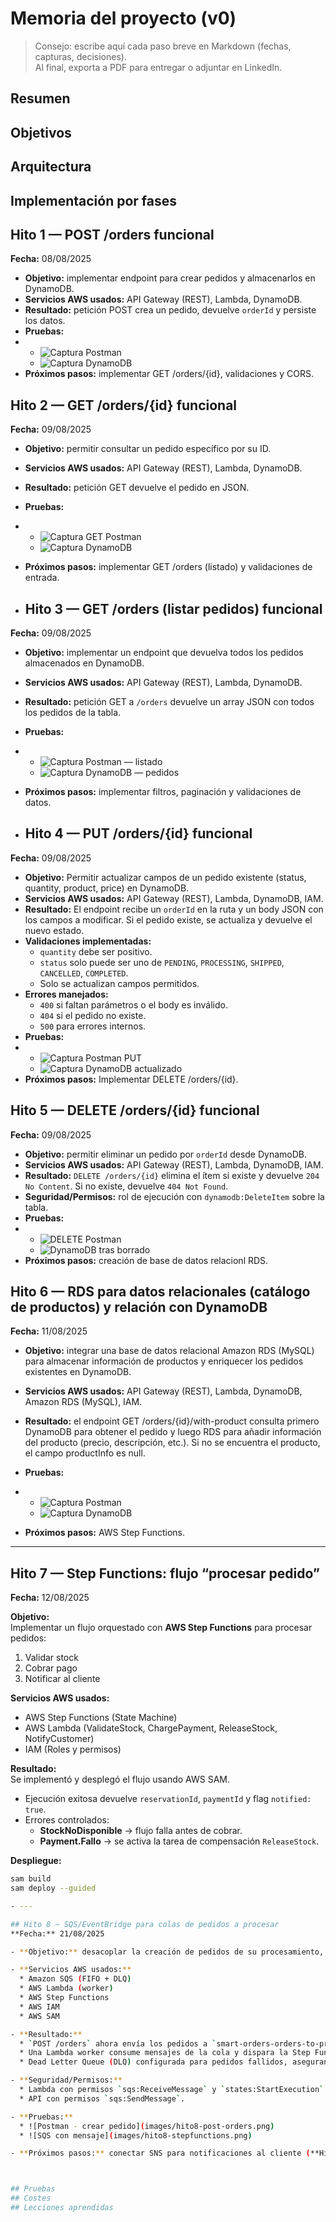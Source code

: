 # Memoria del proyecto (v0)

> Consejo: escribe aquí cada paso breve en Markdown (fechas, capturas, decisiones).  
> Al final, exporta a PDF para entregar o adjuntar en LinkedIn.

## Resumen
## Objetivos
## Arquitectura
## Implementación por fases

## Hito 1 — POST /orders funcional
**Fecha:** 08/08/2025

- **Objetivo:** implementar endpoint para crear pedidos y almacenarlos en DynamoDB.
- **Servicios AWS usados:** API Gateway (REST), Lambda, DynamoDB.
- **Resultado:** petición POST crea un pedido, devuelve `orderId` y persiste los datos.
- **Pruebas:**
- 
  - ![Captura Postman](images/hito1-postman.png)
  - ![Captura DynamoDB](images/hito1-dynamodb.png)
- **Próximos pasos:** implementar GET /orders/{id}, validaciones y CORS.

## Hito 2 — GET /orders/{id} funcional
**Fecha:** 09/08/2025

- **Objetivo:** permitir consultar un pedido específico por su ID.
- **Servicios AWS usados:** API Gateway (REST), Lambda, DynamoDB.
- **Resultado:** petición GET devuelve el pedido en JSON.
- **Pruebas:**
- 
  - ![Captura GET Postman](images/hito2-get-order.png)
  - ![Captura DynamoDB](images/hito2-dynamodb.png)
- **Próximos pasos:** implementar GET /orders (listado) y validaciones de entrada.

- ## Hito 3 — GET /orders (listar pedidos) funcional
**Fecha:** 09/08/2025

- **Objetivo:** implementar un endpoint que devuelva todos los pedidos almacenados en DynamoDB.
- **Servicios AWS usados:** API Gateway (REST), Lambda, DynamoDB.
- **Resultado:** petición GET a `/orders` devuelve un array JSON con todos los pedidos de la tabla.
- **Pruebas:**
- 
  - ![Captura Postman — listado](images/hito3-listorders-postman.png)
  - ![Captura DynamoDB — pedidos](images/hito3-listorders-dynamodb.png)
- **Próximos pasos:** implementar filtros, paginación y validaciones de datos.

- ## Hito 4 — PUT /orders/{id} funcional
**Fecha:** 09/08/2025

- **Objetivo:** Permitir actualizar campos de un pedido existente (status, quantity, product, price) en DynamoDB.
- **Servicios AWS usados:** API Gateway (REST), Lambda, DynamoDB, IAM.
- **Resultado:** El endpoint recibe un `orderId` en la ruta y un body JSON con los campos a modificar. Si el pedido existe, se actualiza y devuelve el nuevo estado. 
- **Validaciones implementadas:**
  - `quantity` debe ser positivo.
  - `status` solo puede ser uno de `PENDING`, `PROCESSING`, `SHIPPED`, `CANCELLED`, `COMPLETED`.
  - Solo se actualizan campos permitidos.
- **Errores manejados:**
  - `400` si faltan parámetros o el body es inválido.
  - `404` si el pedido no existe.
  - `500` para errores internos.
- **Pruebas:**
- 
  - ![Captura Postman PUT](images/hito4-put.png)
  - ![Captura DynamoDB actualizado](images/hito4-dynamodb.png)
- **Próximos pasos:** Implementar DELETE /orders/{id}.

## Hito 5 — DELETE /orders/{id} funcional
**Fecha:** 09/08/2025

- **Objetivo:** permitir eliminar un pedido por `orderId` desde DynamoDB.
- **Servicios AWS usados:** API Gateway (REST), Lambda, DynamoDB, IAM.
- **Resultado:** `DELETE /orders/{id}` elimina el ítem si existe y devuelve `204 No Content`. Si no existe, devuelve `404 Not Found`.
- **Seguridad/Permisos:** rol de ejecución con `dynamodb:DeleteItem` sobre la tabla.
- **Pruebas:**
- 
  - ![DELETE Postman](images/hito5-delete-postman.png)
  - ![DynamoDB tras borrado](images/hito5-delete-dynamodb.png)
- **Próximos pasos:** creación de base de datos relacionl RDS.


## Hito 6 — RDS para datos relacionales (catálogo de productos) y relación con DynamoDB
**Fecha:** 11/08/2025

- **Objetivo:** integrar una base de datos relacional Amazon RDS (MySQL) para almacenar información de productos y enriquecer los pedidos existentes en DynamoDB.

- **Servicios AWS usados:** API Gateway (REST), Lambda, DynamoDB, Amazon RDS (MySQL), IAM.

- **Resultado:** el endpoint GET /orders/{id}/with-product consulta primero DynamoDB para obtener el pedido y luego RDS para añadir información del producto (precio, descripción, etc.). Si no se encuentra el producto, el campo productInfo es null.

- **Pruebas:**
-
  - ![Captura Postman](images/hito6-get-postman.png)
  - ![Captura DynamoDB](images/hito6-get-rds.png)

- **Próximos pasos:** AWS Step Functions.

- ---

## Hito 7 — Step Functions: flujo “procesar pedido”
**Fecha:** 12/08/2025  

**Objetivo:**  
Implementar un flujo orquestado con **AWS Step Functions** para procesar pedidos:  
1. Validar stock  
2. Cobrar pago  
3. Notificar al cliente  

**Servicios AWS usados:**  
- AWS Step Functions (State Machine)  
- AWS Lambda (ValidateStock, ChargePayment, ReleaseStock, NotifyCustomer)  
- IAM (Roles y permisos)  

**Resultado:**  
Se implementó y desplegó el flujo usando AWS SAM.  
- Ejecución exitosa devuelve `reservationId`, `paymentId` y flag `notified: true`.  
- Errores controlados:  
  - **StockNoDisponible** → flujo falla antes de cobrar.  
  - **Payment.Fallo** → se activa la tarea de compensación `ReleaseStock`.

**Despliegue:**  
```bash
sam build
sam deploy --guided

- ---

## Hito 8 — SQS/EventBridge para colas de pedidos a procesar  
**Fecha:** 21/08/2025  

- **Objetivo:** desacoplar la creación de pedidos de su procesamiento, introduciendo una cola FIFO que garantice orden y deduplicación.  

- **Servicios AWS usados:**  
  * Amazon SQS (FIFO + DLQ)  
  * AWS Lambda (worker)  
  * AWS Step Functions  
  * AWS IAM  
  * AWS SAM  

- **Resultado:**  
  * `POST /orders` ahora envía los pedidos a `smart-orders-orders-to-process.fifo`.  
  * Una Lambda worker consume mensajes de la cola y dispara la Step Function.  
  * Dead Letter Queue (DLQ) configurada para pedidos fallidos, asegurando resiliencia.  

- **Seguridad/Permisos:**  
  * Lambda con permisos `sqs:ReceiveMessage` y `states:StartExecution`.  
  * API con permisos `sqs:SendMessage`.  

- **Pruebas:**  
  * ![Postman - crear pedido](images/hito8-post-orders.png)  
  * ![SQS con mensaje](images/hito8-stepfunctions.png)  

- **Próximos pasos:** conectar SNS para notificaciones al cliente (**Hito 9**).  



## Pruebas
## Costes
## Lecciones aprendidas

